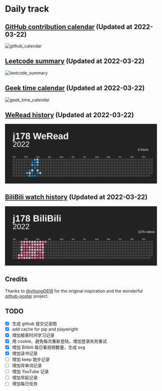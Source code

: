 # Daily track

## [GitHub contribution calendar](https://github.com/j178) (Updated at 2022-03-22)
![github_calendar](https://s2.loli.net/2022/03/22/nMKTEBPA26ux81c.png)

## [Leetcode summary](https://leetcode-cn.com/u/j178) (Updated at 2022-03-22)
![leetcode_summary](https://s2.loli.net/2022/03/22/Doy35spuSvRlHr9.png)

## [Geek time calendar](https://time.geekbang.org/) (Updated at 2022-03-22)
![geek_time_calendar](https://s2.loli.net/2022/03/22/w6GlgT9CPhd2A8o.png)

## [WeRead history](https://weread.qq.com) (Updated at 2022-03-22)
![weread_history](./data/weread_history.svg)

## [BiliBili watch history](https://bilibili.com) (Updated at 2022-03-22)
![bilibili_history](./data/bilibili_history.svg)


## Credits
Thanks to [@yihong0618](https://github.com/yihong0618) for the original inspiration and the wonderful [github-poster](https://github.com/yihong0618/GitHubPoster) project.


## TODO
- [x] 生成 github 提交记录图
- [x] add cache for pip and playwright
- [x] 增加极客时间学习记录
- [x] 用 cookie，避免每次重新登陆，增加登录失败重试
- [x] 增加 Bilibili 每日看视频数量，生成 svg
- [x] 增加读书记录
- [ ] 增加 keep 跑步记录
- [ ] 增加背单词记录
- [ ] 增加 YouTube 记录
- [ ] 增加早起记录
- [ ] 增加每日任务
